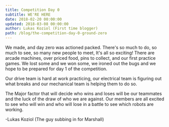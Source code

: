 ```yaml
---
title: Competition Day 0
subtitle: WE'RE HERE
date: 2018-02-20 00:00:00
updated: 2018-03-08 00:00:00
author: Lukas Koziol (First time blogger)
path: /blog/the-competition-day-0-ground-zero
---
```

We made, and day zero was actioned packed. There's so much to do, so much to see, so many new people to meet, It's all so exciting!
There are arcade machines, over priced food, pins to collect, and our first practice games. We lost some and we won some, we ironed out the bugs
and we hope to be prepared for day 1 of the competition.

Our drive team is hard at work practicing, our electrical team is figuring out what breaks and our mechanical team is helping them to do so.

The Major factor that will decide who wins and loses will be our teammates and the luck of the draw of who we are against.
Our members are all excited to see who will win and who will lose in a battle to see which robots are working.

-Lukas Koziol
(The guy subbing in for Marshall)
